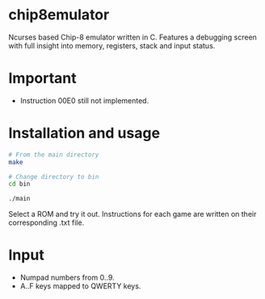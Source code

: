 # chip8emulator
Ncurses based Chip-8 emulator written in C. Features a debugging screen with full insight into memory, registers, stack and input status.

# Important

* Instruction 00E0 still not implemented.

# Installation and usage

```bash
# From the main directory
make

# Change directory to bin
cd bin

./main
```

Select a ROM and try it out. Instructions for each game are written on their corresponding .txt file.

# Input

* Numpad numbers from 0..9.
* A..F keys mapped to QWERTY keys.
